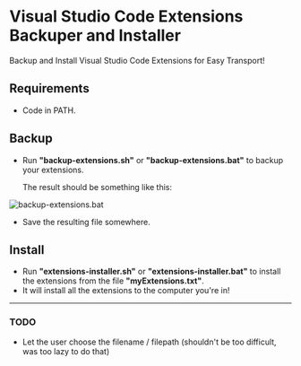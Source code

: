 # Visual Studio Code Extensions Backuper and Installer
Backup and Install Visual Studio Code Extensions for Easy Transport!
## Requirements
- Code in PATH.
## Backup
- Run **"backup-extensions.sh"** or **"backup-extensions.bat"** to backup your extensions.

  The result should be something like this:

![backup-extensions.bat](https://i.imgur.com/D4hsYVP.png)

- Save the resulting file somewhere.
## Install
- Run **"extensions-installer.sh"** or **"extensions-installer.bat"** to install the extensions from the file **"myExtensions.txt"**.
- It will install all the extensions to the computer you're in!

-----

### TODO
- Let the user choose the filename / filepath (shouldn't be too difficult, was too lazy to do that)
